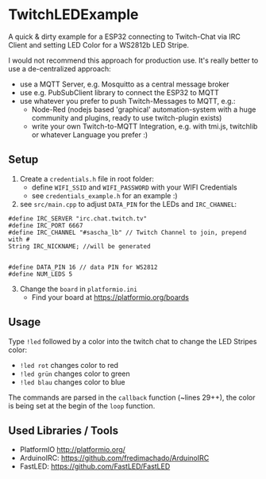 # TwitchLEDExample

A quick & dirty example for a ESP32 connecting to Twitch-Chat via IRC Client and setting LED Color for a WS2812b LED Stripe. 

I would not recommend this approach for production use. It's really better to use a de-centralized approach: 

- use a MQTT Server, e.g. Mosquitto as a central message broker
- use e.g. PubSubClient library to connect the ESP32 to MQTT
- use whatever you prefer to push Twitch-Messages to MQTT, e.g.:
   - Node-Red (nodejs based 'graphical' automation-system with a huge community and plugins, ready to use twitch-plugin exists)
   - write your own Twitch-to-MQTT Integration, e.g. with tmi.js, twitchlib or whatever Language you prefer :) 

## Setup

1. Create a `credentials.h` file in root folder:
   - define `WIFI_SSID` and `WIFI_PASSWORD` with your WIFI Credentials
   - see `credentials_example.h` for an example :)
2. see `src/main.cpp` to adjust `DATA_PIN` for the LEDs and `IRC_CHANNEL`:
```
#define IRC_SERVER "irc.chat.twitch.tv"
#define IRC_PORT 6667
#define IRC_CHANNEL "#sascha_lb" // Twitch Channel to join, prepend with #
String IRC_NICKNAME; //will be generated


#define DATA_PIN 16 // data PIN for WS2812
#define NUM_LEDS 5
```

3. Change the `board` in `platformio.ini`
   - Find your board at https://platformio.org/boards


## Usage

Type `!led` followed by a color into the twitch chat to change the LED Stripes color:
- `!led rot` changes color to red
- `!led grün` changes color to green
- `!led blau` changes color to blue

The commands are parsed in the `callback` function (~lines 29++), the color is being set at the begin of the `loop` function.

## Used Libraries / Tools

- PlatformIO http://platformio.org/
- ArduinoIRC: https://github.com/fredimachado/ArduinoIRC
- FastLED: https://github.com/FastLED/FastLED
